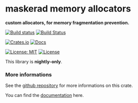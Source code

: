 maskerad memory allocators
========================
**custom allocators, for memory fragmentation prevention.**

[![Build status](https://ci.appveyor.com/api/projects/status/5h6ndw7bd4b3yavl/branch/master?svg=true)](https://ci.appveyor.com/project/Malkaviel/maskerad-stack-allocator/branch/master)
[![Build Status](https://travis-ci.org/Maskerad-rs/maskerad_stack_allocator.svg?branch=master)](https://travis-ci.org/Maskerad-rs/maskerad_stack_allocator)

[![Crates.io](https://img.shields.io/crates/v/maskerad_memory_allocators.svg)](https://crates.io/crates/maskerad_memory_allocators)
[![Docs](https://docs.rs/maskerad_memory_allocators/badge.svg)](https://docs.rs/maskerad_memory_allocators)

[![License: MIT](https://img.shields.io/badge/License-MIT-yellow.svg)](https://opensource.org/licenses/MIT) [![License](https://img.shields.io/badge/License-Apache%202.0-blue.svg)](https://opensource.org/licenses/Apache-2.0)

This library is **nightly-only**.

### More informations

See the [github repository](https://github.com/Maskerad-rs/maskerad_stack_allocator) for more informations on this crate.

You can find the [documentation](https://docs.rs/maskerad_memory_allocators) here.
